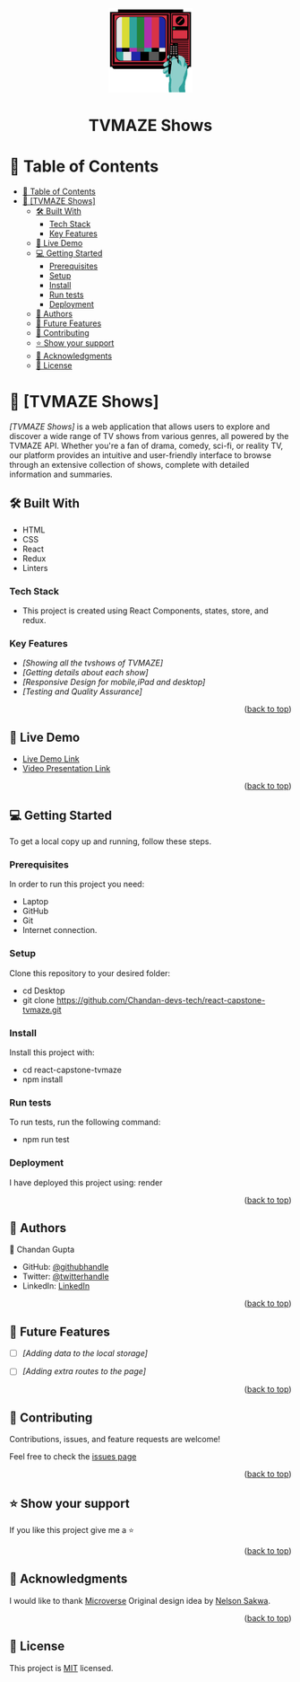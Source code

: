 <p align="center">
  <img src="./src/assets/RSn9.gif" alt="Animation" width="150">
</p
<a name="readme-top"></a>

<div align="center">

  <h1><b>TVMAZE Shows</b></h1>

</div>

<!-- TABLE OF CONTENTS -->

# 📗 Table of Contents

- [📗 Table of Contents](#-table-of-contents)
- [📖 \[TVMAZE Shows\] ](#-tvmaze-shows-)
  - [🛠 Built With ](#-built-with-)
    - [Tech Stack ](#tech-stack-)
    - [Key Features ](#key-features-)
  - [🚀 Live Demo ](#-live-demo-)
  - [💻 Getting Started ](#-getting-started-)
    - [Prerequisites](#prerequisites)
    - [Setup](#setup)
    - [Install](#install)
    - [Run tests](#run-tests)
    - [Deployment](#deployment)
  - [👥 Authors ](#-authors-)
  - [🔭 Future Features ](#-future-features-)
  - [🤝 Contributing ](#-contributing-)
  - [⭐️ Show your support ](#️-show-your-support-)
  - [🙏 Acknowledgments ](#-acknowledgments-)
  - [📝 License ](#-license-)

<!-- PROJECT DESCRIPTION -->

# 📖 [TVMAZE Shows] <a name="about-project"></a>

*[TVMAZE Shows]* is a web application that allows users to explore and discover a wide range of TV shows from various genres, all powered by the TVMAZE API. Whether you're a fan of drama, comedy, sci-fi, or reality TV, our platform provides an intuitive and user-friendly interface to browse through an extensive collection of shows, complete with detailed information and summaries.

## 🛠 Built With <a name="built-with"></a>

- HTML
- CSS
- React
- Redux
- Linters

### Tech Stack <a name="tech-stack"></a>

- This project is created using React Components, states, store, and redux.

<!-- Features -->

### Key Features <a name="key-features"></a>

- *[Showing all the tvshows of TVMAZE]*
- *[Getting details about each show]*
- *[Responsive Design for mobile,iPad and desktop]*
- *[Testing and Quality Assurance]*


<p align="right">(<a href="#readme-top">back to top</a>)</p>

<!-- LIVE DEMO -->

## 🚀 Live Demo <a name="live-demo"></a>

- [Live Demo Link](https://tvmaze-ia3b.onrender.com/)
- [Video Presentation Link](https://www.loom.com/share/8bfb1bd5afc94001b571d073ee28288e?sid=aecf23a1-eec6-41f4-82b4-a87d9ae9d901)

<p align="right">(<a href="#readme-top">back to top</a>)</p>

<!-- GETTING STARTED -->

## 💻 Getting Started <a name="getting-started"></a>

To get a local copy up and running, follow these steps.

### Prerequisites

In order to run this project you need:

- Laptop
- GitHub
- Git
- Internet connection.

### Setup

Clone this repository to your desired folder:

- cd Desktop
- git clone https://github.com/Chandan-devs-tech/react-capstone-tvmaze.git

### Install

Install this project with:

  - cd react-capstone-tvmaze
  - npm install

### Run tests

To run tests, run the following command:
- npm run test

### Deployment

I have deployed this project using: render

<p align="right">(<a href="#readme-top">back to top</a>)</p>

<!-- AUTHORS -->
## 👥 Authors <a name="authors"></a>
👤 Chandan Gupta

- GitHub: [@githubhandle](https://github.com/Chandan-devs-tech)
- Twitter: [@twitterhandle](https://twitter.com/ChandanGuptaDev)
- LinkedIn: [LinkedIn](https://www.linkedin.com/in/chandangupta-devs/)


<p align="right">(<a href="#readme-top">back to top</a>)</p>

<!-- FUTURE FEATURES -->

## 🔭 Future Features <a name="future-features"></a>

- [ ] *[Adding data to the local storage]*
- [ ] *[Adding extra routes to the page]*


<p align="right">(<a href="#readme-top">back to top</a>)</p>

<!-- CONTRIBUTING -->

## 🤝 Contributing <a name="contributing"></a>

Contributions, issues, and feature requests are welcome!

Feel free to check the [issues page](https://github.com/Chandan-devs-tech/react-capstone-tvmaze/issues)

<p align="right">(<a href="#readme-top">back to top</a>)</p>

<!-- SUPPORT -->

## ⭐️ Show your support <a name="support"></a>

If you like this project give me a ⭐️

<p align="right">(<a href="#readme-top">back to top</a>)</p>

<!-- ACKNOWLEDGEMENTS -->

## 🙏 Acknowledgments <a name="acknowledgements"></a>

I would like to thank [Microverse](https://www.microverse.org/go)
Original design idea by [Nelson Sakwa](https://www.behance.net/sakwadesignstudio).

<p align="right">(<a href="#readme-top">back to top</a>)</p>

<!-- LICENSE -->

## 📝 License <a name="license"></a>

This project is [MIT](https://github.com/Chandan-devs-tech/react-capstone-tvmaze/blob/dev/Mit.md) licensed.